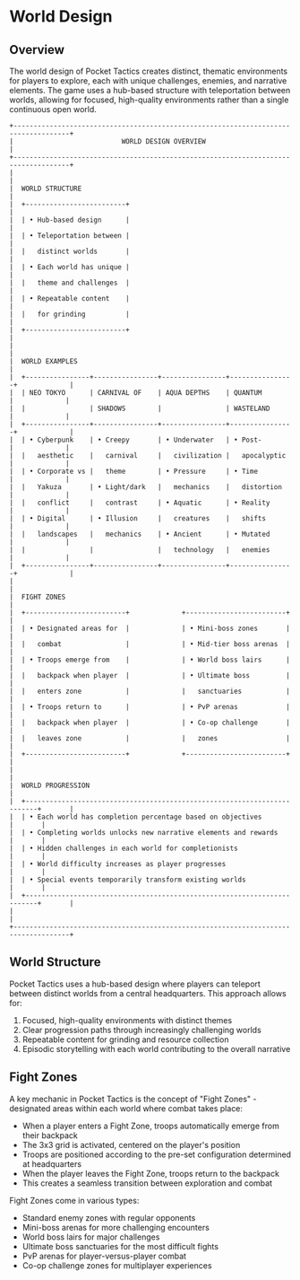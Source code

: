 # World Design

## Overview

The world design of Pocket Tactics creates distinct, thematic environments for players to explore, each with unique challenges, enemies, and narrative elements. The game uses a hub-based structure with teleportation between worlds, allowing for focused, high-quality environments rather than a single continuous open world.

```
+------------------------------------------------------------------------------------+
|                           WORLD DESIGN OVERVIEW                                    |
+------------------------------------------------------------------------------------+
|                                                                                    |
|  WORLD STRUCTURE                                                                   |
|  +-------------------------+                                                       |
|  | • Hub-based design      |                                                       |
|  | • Teleportation between |                                                       |
|  |   distinct worlds       |                                                       |
|  | • Each world has unique |                                                       |
|  |   theme and challenges  |                                                       |
|  | • Repeatable content    |                                                       |
|  |   for grinding          |                                                       |
|  +-------------------------+                                                       |
|                                                                                    |
|  WORLD EXAMPLES                                                                    |
|  +----------------+----------------+----------------+----------------+             |
|  | NEO TOKYO      | CARNIVAL OF    | AQUA DEPTHS    | QUANTUM       |             |
|  |                | SHADOWS        |                | WASTELAND     |             |
|  +----------------+----------------+----------------+----------------+             |
|  | • Cyberpunk    | • Creepy       | • Underwater   | • Post-       |             |
|  |   aesthetic    |   carnival     |   civilization |   apocalyptic |             |
|  | • Corporate vs |   theme        | • Pressure     | • Time        |             |
|  |   Yakuza       | • Light/dark   |   mechanics    |   distortion  |             |
|  |   conflict     |   contrast     | • Aquatic      | • Reality     |             |
|  | • Digital      | • Illusion     |   creatures    |   shifts      |             |
|  |   landscapes   |   mechanics    | • Ancient      | • Mutated     |             |
|  |                |                |   technology   |   enemies     |             |
|  +----------------+----------------+----------------+----------------+             |
|                                                                                    |
|  FIGHT ZONES                                                                       |
|  +-------------------------+             +-------------------------+               |
|  | • Designated areas for  |             | • Mini-boss zones       |               |
|  |   combat                |             | • Mid-tier boss arenas  |               |
|  | • Troops emerge from    |             | • World boss lairs      |               |
|  |   backpack when player  |             | • Ultimate boss         |               |
|  |   enters zone           |             |   sanctuaries           |               |
|  | • Troops return to      |             | • PvP arenas            |               |
|  |   backpack when player  |             | • Co-op challenge       |               |
|  |   leaves zone           |             |   zones                 |               |
|  +-------------------------+             +-------------------------+               |
|                                                                                    |
|  WORLD PROGRESSION                                                                 |
|  +-------------------------------------------------------------------------+       |
|  | • Each world has completion percentage based on objectives               |       |
|  | • Completing worlds unlocks new narrative elements and rewards           |       |
|  | • Hidden challenges in each world for completionists                     |       |
|  | • World difficulty increases as player progresses                        |       |
|  | • Special events temporarily transform existing worlds                   |       |
|  +-------------------------------------------------------------------------+       |
|                                                                                    |
+------------------------------------------------------------------------------------+
```

## World Structure

Pocket Tactics uses a hub-based design where players can teleport between distinct worlds from a central headquarters. This approach allows for:

1. Focused, high-quality environments with distinct themes
2. Clear progression paths through increasingly challenging worlds
3. Repeatable content for grinding and resource collection
4. Episodic storytelling with each world contributing to the overall narrative

## Fight Zones

A key mechanic in Pocket Tactics is the concept of "Fight Zones" - designated areas within each world where combat takes place:

- When a player enters a Fight Zone, troops automatically emerge from their backpack
- The 3x3 grid is activated, centered on the player's position
- Troops are positioned according to the pre-set configuration determined at headquarters
- When the player leaves the Fight Zone, troops return to the backpack
- This creates a seamless transition between exploration and combat

Fight Zones come in various types:
- Standard enemy zones with regular opponents
- Mini-boss arenas for more challenging encounters
- World boss lairs for major challenges
- Ultimate boss sanctuaries for the most difficult fights
- PvP arenas for player-versus-player combat
- Co-op challenge zones for multiplayer experiences
